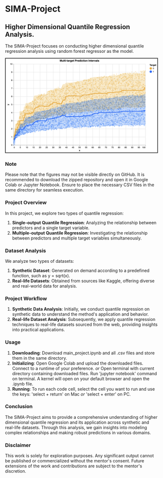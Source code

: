 # SIMA-Project

## Higher Dimensional Quantile Regression Analysis.

The SIMA-Project focuses on conducting higher dimensional quantile regression analysis using random forest regressor as the model.

![Figure: Example of Multiple-output Quantile Regression](https://github.com/navkag/SIMA-Project/blob/main/sample_img.png)


### Note

Please note that the figures may not be visible directly on GitHub. It is recommended to download the zipped repository and open it in Google Colab or Jupyter Notebook. Ensure to place the necessary CSV files in the same directory for seamless execution.


### Project Overview

In this project, we explore two types of quantile regression:

1. **Single-output Quantile Regression**: Analyzing the relationship between predictors and a single target variable.
2. **Multiple-output Quantile Regression**: Investigating the relationship between predictors and multiple target variables simultaneously.

### Dataset Analysis

We analyze two types of datasets:

1. **Synthetic Dataset**: Generated on demand according to a predefined function, such as y = sqrt(x).
2. **Real-life Datasets**: Obtained from sources like Kaggle, offering diverse and real-world data for analysis.

### Project Workflow

1. **Synthetic Data Analysis**: Initially, we conduct quantile regression on synthetic data to understand the method's application and behavior.
2. **Real-life Dataset Analysis**: Subsequently, we apply quantile regression techniques to real-life datasets sourced from the web, providing insights into practical applications.

### Usage
1. **Downloading**: Download main_project.ipynb and all .csv files and store them in the same directory.
2. **Initializing**: Open Google Colab and upload the downloaded files. Connect to a runtime of your preference. *or* Open terminal with current directory containing downloaded files. Run 'jupyter notebook' command on terminal. A kernel will open on your default browser and open the .ipynb file.
3. **Running**: To run each code cell, select the cell you want to run and use the keys: 'select + return' on Mac *or* 'select + enter' on PC.

### Conclusion

The SIMA-Project aims to provide a comprehensive understanding of higher dimensional quantile regression and its application across synthetic and real-life datasets. Through this analysis, we gain insights into modeling complex relationships and making robust predictions in various domains.


### Disclaimer

This work is solely for exploration purposes. Any significant output cannot be published or commercialized without the mentor's consent. Future extensions of the work and contributions are subject to the mentor's discretion.


